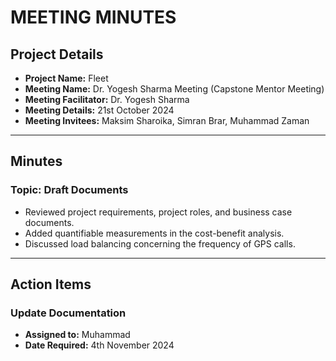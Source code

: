 # MEETING MINUTES

## Project Details
- **Project Name:** Fleet
- **Meeting Name:** Dr. Yogesh Sharma Meeting (Capstone Mentor Meeting)
- **Meeting Facilitator:** Dr. Yogesh Sharma
- **Meeting Details:** 21st October 2024
- **Meeting Invitees:** Maksim Sharoika, Simran Brar, Muhammad Zaman

---

## Minutes

### Topic: Draft Documents 
- Reviewed project requirements, project roles, and business case documents.
- Added quantifiable measurements in the cost-benefit analysis.
- Discussed load balancing concerning the frequency of GPS calls.

---

## Action Items

### Update Documentation
- **Assigned to:** Muhammad
- **Date Required:** 4th November 2024

